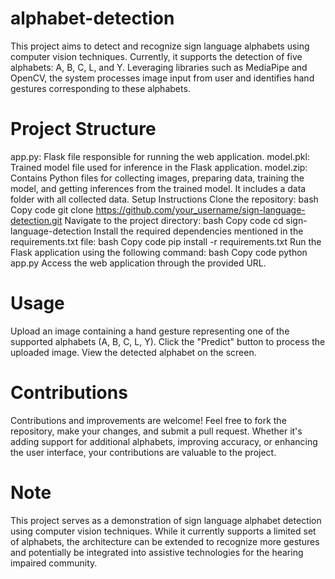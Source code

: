 # alphabet-detection
This project aims to detect and recognize sign language alphabets using computer vision techniques. Currently, it supports the detection of five alphabets: A, B, C, L, and Y. Leveraging libraries such as MediaPipe and OpenCV, the system processes image input from user and identifies hand gestures corresponding to these alphabets.
# Project Structure
app.py: Flask file responsible for running the web application.
model.pkl: Trained model file used for inference in the Flask application.
model.zip: Contains Python files for collecting images, preparing data, training the model, and getting inferences from the trained model. It includes a data folder with all collected data.
Setup Instructions
Clone the repository:
bash
Copy code
git clone https://github.com/your_username/sign-language-detection.git
Navigate to the project directory:
bash
Copy code
cd sign-language-detection
Install the required dependencies mentioned in the requirements.txt file:
bash
Copy code
pip install -r requirements.txt
Run the Flask application using the following command:
bash
Copy code
python app.py
Access the web application through the provided URL.
# Usage
Upload an image containing a hand gesture representing one of the supported alphabets (A, B, C, L, Y).
Click the "Predict" button to process the uploaded image.
View the detected alphabet on the screen.
# Contributions
Contributions and improvements are welcome! Feel free to fork the repository, make your changes, and submit a pull request. Whether it's adding support for additional alphabets, improving accuracy, or enhancing the user interface, your contributions are valuable to the project.

# Note
This project serves as a demonstration of sign language alphabet detection using computer vision techniques. While it currently supports a limited set of alphabets, the architecture can be extended to recognize more gestures and potentially be integrated into assistive technologies for the hearing impaired community.
